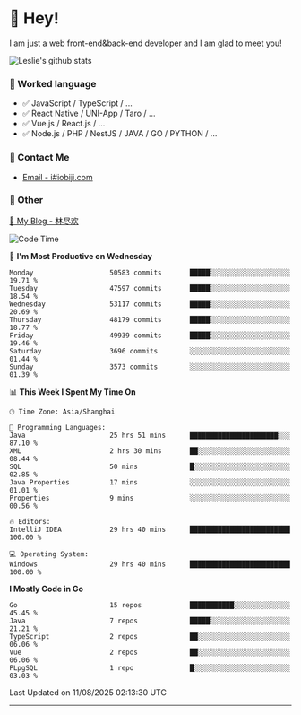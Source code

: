 # 👋 Hey!

I am just a web front-end&back-end developer and I am glad to meet you!

![Leslie's github stats](https://github-readme-stats.vercel.app/api?username=unsafe-ptr&&show_icons=true&&title_color=1abc9c&&icon_color=1abc9c)


### 📝 Worked language

- ✅ JavaScript / TypeScript / ...
- ✅ React Native / UNI-App / Taro / ...
- ✅ Vue.js / React.js / ...
- ✅ Node.js / PHP / NestJS / JAVA / GO / PYTHON / ...

### 📮 Contact Me

- [Email - i#iobiji.com](mailto:i@iobiji.com)


### 🤪 Other

[📌 My Blog - 林尽欢](https://iobiji.com)

<!--START_SECTION:waka-->
![Code Time](http://img.shields.io/badge/Code%20Time-1%2C921%20hrs%2032%20mins-blue)

📅 **I'm Most Productive on Wednesday** 

```text
Monday                   50583 commits       █████░░░░░░░░░░░░░░░░░░░░   19.71 % 
Tuesday                  47597 commits       █████░░░░░░░░░░░░░░░░░░░░   18.54 % 
Wednesday                53117 commits       █████░░░░░░░░░░░░░░░░░░░░   20.69 % 
Thursday                 48179 commits       █████░░░░░░░░░░░░░░░░░░░░   18.77 % 
Friday                   49939 commits       █████░░░░░░░░░░░░░░░░░░░░   19.46 % 
Saturday                 3696 commits        ░░░░░░░░░░░░░░░░░░░░░░░░░   01.44 % 
Sunday                   3573 commits        ░░░░░░░░░░░░░░░░░░░░░░░░░   01.39 % 
```


📊 **This Week I Spent My Time On** 

```text
🕑︎ Time Zone: Asia/Shanghai

💬 Programming Languages: 
Java                     25 hrs 51 mins      ██████████████████████░░░   87.10 % 
XML                      2 hrs 30 mins       ██░░░░░░░░░░░░░░░░░░░░░░░   08.44 % 
SQL                      50 mins             █░░░░░░░░░░░░░░░░░░░░░░░░   02.85 % 
Java Properties          17 mins             ░░░░░░░░░░░░░░░░░░░░░░░░░   01.01 % 
Properties               9 mins              ░░░░░░░░░░░░░░░░░░░░░░░░░   00.56 % 

🔥 Editors: 
IntelliJ IDEA            29 hrs 40 mins      █████████████████████████   100.00 % 

💻 Operating System: 
Windows                  29 hrs 40 mins      █████████████████████████   100.00 % 
```

**I Mostly Code in Go** 

```text
Go                       15 repos            ███████████░░░░░░░░░░░░░░   45.45 % 
Java                     7 repos             █████░░░░░░░░░░░░░░░░░░░░   21.21 % 
TypeScript               2 repos             ██░░░░░░░░░░░░░░░░░░░░░░░   06.06 % 
Vue                      2 repos             ██░░░░░░░░░░░░░░░░░░░░░░░   06.06 % 
PLpgSQL                  1 repo              █░░░░░░░░░░░░░░░░░░░░░░░░   03.03 % 
```




 Last Updated on 11/08/2025 02:13:30 UTC
<!--END_SECTION:waka-->
---
